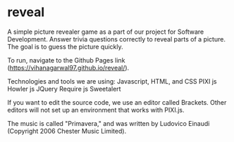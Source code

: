 # reveal
A simple picture revealer game as a part of our project for Software Development. Answer trivia questions correctly to reveal 
parts of a picture. The goal is to guess the picture quickly.

To run, navigate to the Github Pages link (https://vihanagarwal97.github.io/reveal/).

Technologies and tools we are using:
Javascript, HTML, and CSS
PIXI js
Howler js
JQuery
Require js
Sweetalert

If you want to edit the source code, we use an editor called Brackets. Other editors will not set up an environment that works with 
PIXI.js.

The music is called "Primavera," and was written by Ludovico Einaudi (Copyright 2006 Chester Music Limited).
